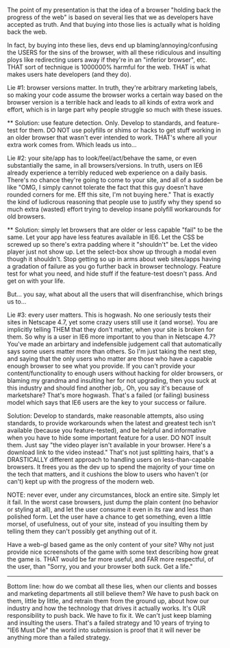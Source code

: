 The point of my presentation is that the idea of a browser "holding back the progress of the web" is based on several lies that we as developers have accepted as truth. And that buying into those lies is actually what is holding back the web.

In fact, by buying into these lies, devs end up blaming/annoying/confusing the USERS for the sins of the browser, with all these ridiculous and insulting ploys like redirecting users away if they're in an "inferior browser", etc. THAT sort of technique is 1000000% harmful for the web. THAT is what makes users hate developers (and they do).

Lie #1: browser versions matter. In truth, they're arbitrary marketing labels, so making your code assume the browser works a certain way based on the browser version is a terrible hack and leads to all kinds of extra work and effort, which is in large part why people struggle so much with these issues.

\*\* Solution: use feature detection. Only. Develop to standards, and feature-test for them. DO NOT use polyfills or shims or hacks to get stuff working in an older browser that wasn't ever intended to work. THAT's where all your extra work comes from. Which leads us into...

Lie #2: your site/app has to look/feel/act/behave the same, or even substantially the same, in all browsers/versions. In truth, users on IE6 already experience a terribly reduced web experience on a daily basis. There's no chance they're going to come to your site, and all of a sudden be like "OMG, I simply cannot tolerate the fact that this guy doesn't have rounded corners for me. Eff this site, I'm not buying here." That is exactly the kind of ludicrous reasoning that people use to justify why they spend so much extra (wasted) effort trying to develop insane polyfill workarounds for old browsers.

\*\* Solution: simply let browsers that are older or less capable "fail" to be the same. Let your app have less features available in IE6. Let the CSS be screwed up so there's extra padding where it "shouldn't" be. Let the video player just not show up. Let the select-box show up through a modal even though it shouldn't. Stop getting so up in arms about web sites/apps having a gradation of failure as you go further back in browser technology. Feature test for what you need, and hide stuff if the feature-test doesn't pass. And get on with your life.

But... you say, what about all the users that will disenfranchise, which brings us to…

Lie #3: every user matters. This is hogwash. No one seriously tests their sites in Netscape 4.7, yet some crazy users still use it (and worse). You are implicitly telling THEM that they don't matter, when your site is broken for them. So why is a user in IE6 more important to you than in Netscape 4.7? You've made an arbirtary and indefensible judgement call that automatically says some users matter more than others. So I'm just taking the next step, and saying that the only users who matter are those who have a capable enough browser to see what you provide. If you can't provide your content/functionality to enough users without hacking for older browsers, or blaming my grandma and insulting her for not upgrading, then you suck at this industry and should find another job,. Oh, you say it's because of marketshare? That's more hogwash. That's a failed (or failing) business model which says that IE6 users are the key to your success or failure.

Solution: Develop to standards, make reasonable attempts, also using standards, to provide workarounds when the latest and greatest tech isn't available (because you feature-tested), and be helpful and informative when you have to hide some important feature for a user. DO NOT insult them. Just say "the video player isn't available in your browser. Here's a download link to the video instead." That's not just splitting hairs, that's a DRASTICALLY different approach to handling users on less-than-capable browsers. It frees you as the dev up to spend the majority of your time on the tech that matters, and it cushions the blow to users who haven't (or can't) kept up with the progress of the modern web.

NOTE: never ever, under any circumstances, block an entire site. Simply let it fail. In the worst case browsers, just dump the plain content (no behavior or styling at all), and let the user consume it even in its raw and less than polished form. Let the user have a chance to get something, even a little morsel, of usefulness, out of your site, instead of you insulting them by telling them they can't possibly get anything out of it.

Have a web-gl based game as the only content of your site? Why not just provide nice screenshots of the game with some text describing how great the game is. THAT would be far more useful, and FAR more respectful, of the user, than "Sorry, you and your browser both suck. Get a life."

---

Bottom line: how do we combat all these lies, when our clients and bosses and marketing departments all still believe them? We have to push back on them, little by little, and retrain them from the ground up, about how our industry and how the technology that drives it actually works. It's OUR responsibility to push back. We have to fix it. We can't just keep blaming and insulting the users. That's a failed strategy and 10 years of trying to "IE6 Must Die" the world into submission is proof that it will never be anything more than a failed strategy.
